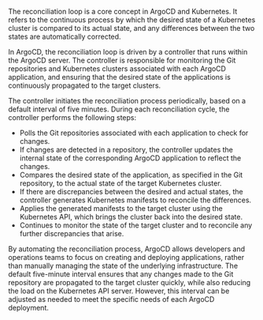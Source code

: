 The reconciliation loop is a core concept in ArgoCD and Kubernetes. It refers to the continuous process by which the desired state of a Kubernetes cluster is compared to its actual state, and any differences between the two states are automatically corrected.

In ArgoCD, the reconciliation loop is driven by a controller that runs within the ArgoCD server. The controller is responsible for monitoring the Git repositories and Kubernetes clusters associated with each ArgoCD application, and ensuring that the desired state of the applications is continuously propagated to the target clusters.

The controller initiates the reconciliation process periodically, based on a default interval of five minutes. During each reconciliation cycle, the controller performs the following steps:

- Polls the Git repositories associated with each application to check for changes.
- If changes are detected in a repository, the controller updates the internal state of the corresponding ArgoCD application to reflect the changes.
- Compares the desired state of the application, as specified in the Git repository, to the actual state of the target Kubernetes cluster.
- If there are discrepancies between the desired and actual states, the controller generates Kubernetes manifests to reconcile the differences.
- Applies the generated manifests to the target cluster using the Kubernetes API, which brings the cluster back into the desired state.
- Continues to monitor the state of the target cluster and to reconcile any further discrepancies that arise.

By automating the reconciliation process, ArgoCD allows developers and operations teams to focus on creating and deploying applications, rather than manually managing the state of the underlying infrastructure. The default five-minute interval ensures that any changes made to the Git repository are propagated to the target cluster quickly, while also reducing the load on the Kubernetes API server. However, this interval can be adjusted as needed to meet the specific needs of each ArgoCD deployment.